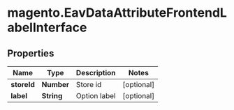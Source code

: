 # magento.EavDataAttributeFrontendLabelInterface

## Properties
Name | Type | Description | Notes
------------ | ------------- | ------------- | -------------
**storeId** | **Number** | Store id | [optional] 
**label** | **String** | Option label | [optional] 


